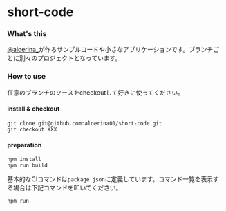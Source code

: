 # short-code

### What's this
<a href="" target="_blank">@aloerina_</a>が作るサンプルコードや小さなアプリケーションです。ブランチごとに別々のプロジェクトとなっています。

### How to use

任意のブランチのソースをcheckoutして好きに使ってください。

#### install & checkout

```
git clone git@github.com:aloerina01/short-code.git
git checkout XXX
```

#### preparation

```
npm install
npm run build
```

基本的なCIコマンドは`package.json`に定義しています。コマンド一覧を表示する場合は下記コマンドを叩いてください。

```
npm run
```
